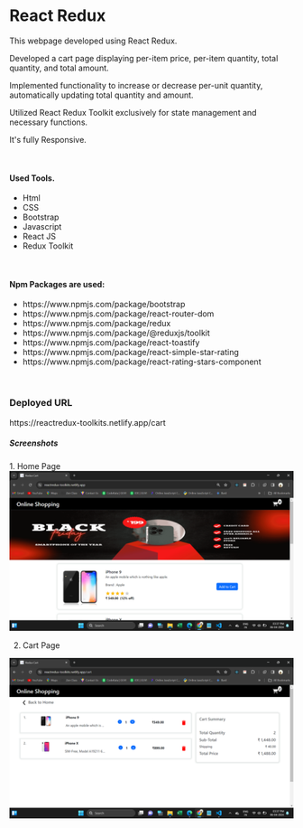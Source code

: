# React Redux

<p>This webpage developed using React Redux.</p>
<p>Developed a cart page displaying per-item price, per-item quantity, total quantity, and total amount.</p>
<p>Implemented functionality to increase or decrease per-unit quantity, automatically updating total quantity and amount.</p>
<p>Utilized React Redux Toolkit exclusively for state management and necessary functions.</p>
<p>It's fully Responsive.</p>

<br>
  <h4>Used Tools.</h4>
<ul>
  <li>Html</li>
  <li>CSS</li>
  <li>Bootstrap</li>
  <li>Javascript</li>
  <li>React JS</li>
  <li>Redux Toolkit</li>
</ul>
<br>
<h4>Npm Packages are used:</h4>
<ul>
  <li>https://www.npmjs.com/package/bootstrap</li>
  <li>https://www.npmjs.com/package/react-router-dom</li>
  <li>https://www.npmjs.com/package/redux</li>
 <li>https://www.npmjs.com/package/@reduxjs/toolkit</li>
  <li>https://www.npmjs.com/package/react-toastify</li>
  <li>https://www.npmjs.com/package/react-simple-star-rating</li>
  <li>https://www.npmjs.com/package/react-rating-stars-component</li>
</ul>
<br>
<h3>Deployed URL</h3>
https://reactredux-toolkits.netlify.app/cart
<br>

<h5>Screenshots</h5>
1. Home Page
<img src="./src/assets/screenshot1.png">

2. Cart Page
<img src="./src/assets/screenshot2.png">



